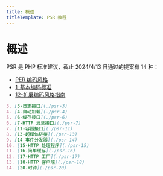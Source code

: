 ```yaml
---
title: 概述
titleTemplate: PSR 教程
---
```


# 概述

PSR 是 PHP 标准建议，截止 2024/4/13 日通过的提案有 14 种：

- [PER 编码风格](./coding-style)
- [1-基本编码标准](./psr-1)
- [12-扩展编码风格指南](./psr-12)

```md
3. [3-日志接口](./psr-3)
4. [4-自动加载](./psr-4)
5. [6-缓存接口](./psr-6)
6. [7-HTTP 消息接口](./psr-7)
7. [11-容器接口](./psr-11)
8. [13-超媒体链接](./psr-13)
9. [14-事件分发器](./psr-14)
10. [15-HTTP 处理程序](./psr-15)
11. [16-简单缓存](./psr-16)
12. [17-HTTP 工厂](./psr-17)
13. [18-HTTP 客户端](./psr-18)
14. [20-时钟](./psr-20)
```
